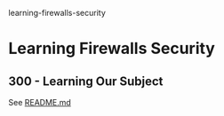 learning-firewalls-security
# Learning Firewalls Security

## 300 - Learning Our Subject

See [README.md](./300/README.md)
